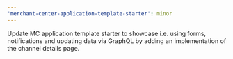 ```yaml
---
'merchant-center-application-template-starter': minor
---
```


Update MC application template starter to showcase i.e. using forms, notifications and updating data via GraphQL by adding an implementation of the channel details page.
